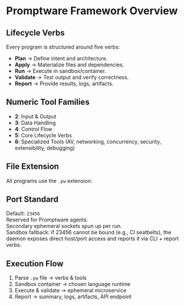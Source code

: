 # Promptware Framework Overview

## Lifecycle Verbs
Every program is structured around five verbs:
- **Plan** → Define intent and architecture.
- **Apply** → Materialize files and dependencies.
- **Run** → Execute in sandbox/container.
- **Validate** → Test output and verify correctness.
- **Report** → Provide results, logs, artifacts.

## Numeric Tool Families
- **2**: Input & Output  
- **3**: Data Handling  
- **4**: Control Flow  
- **5**: Core Lifecycle Verbs  
- **6**: Specialized Tools (AV, networking, concurrency, security, extensibility, debugging)

## File Extension
All programs use the `.pw` extension.

## Port Standard
Default: `23456`  
Reserved for Promptware agents.  
Secondary ephemeral sockets spun up per run.  
Sandbox fallback: if 23456 cannot be bound (e.g., CI seatbelts), the daemon exposes direct host/port access and reports it via CLI + report verbs.

## Execution Flow
1. Parse `.pw` file → verbs & tools
2. Sandbox container → chosen language runtime
3. Execute & validate → ephemeral microservice
4. Report → summary, logs, artifacts, API endpoint



